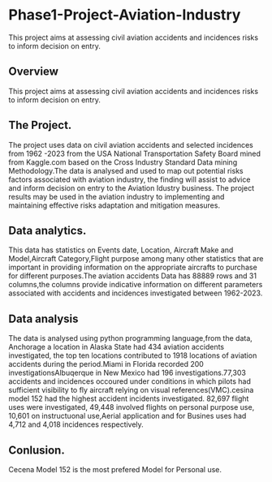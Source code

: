 # Phase1-Project-Aviation-Industry
This project aims at assessing  civil aviation accidents and  incidences risks  to  inform decision on entry.
## Overview
This project aims at assessing  civil aviation accidents and  incidences risks  to  inform decision on entry.
## The Project.
The project uses data on civil aviation accidents and selected incidences from 1962 -2023 from the USA National Transportation Safety Board mined from Kaggle.com based on the Cross Industry Standard Data mining Methodology.The data is analysed and used to map out potential risks factors associated with aviation industry, the finding will assist to advice and inform decision on entry to the Aviation Idustry business.
The project results may be used in the aviation industry to implementing and maintaining effective risks adaptation and mitigation measures.
## Data analytics.
This data has statistics on Events date, Location, Aircraft Make and Model,Aircraft Category,Flight purpose among many other statistics that are important in providing information on the appropriate aircrafts to purchase for different purposes.The aviation accidents Data has 88889 rows and 31 columns,the columns provide indicative information on different parameters associated with accidents and incidences investigated between 1962-2023.
## Data analysis
The data is analysed using python programming language,from the data, Anchorage a location in Alaska State had 434 aviation accidents investigated, the top ten locations contributed to 1918 locations of aviation accidents during the period.Miami in Florida recorded 200 investigationsAlbuqerque in New Mexico had 196 investigations.77,303 accidents and incidences occoured under conditions in which pilots had sufficient visibility to fly aircraft relying on visual references(VMC).cesina model 152 had the highest accident incidents investigated. 82,697 flight uses were investigated, 49,448 involved flights on personal purpose use, 10,601 on instructuonal use,Aerial application and for Busines uses had 4,712 and 4,018 incidences respectively.
## Conlusion.
Cecena Model 152 is the most prefered Model for Personal use.


